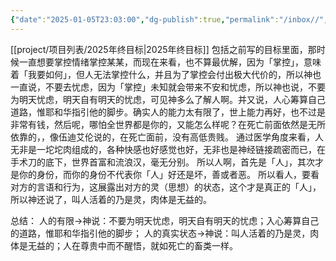 ```yaml
---
{"date":"2025-01-05T23:03:00","dg-publish":true,"permalink":"/inbox//","dgPassFrontmatter":true}
---
```


[[project/项目列表/2025年终目标\|2025年终目标]]
包括之前写的目标里面，那时候一直想要掌控情绪掌控某某，而现在来看，也不算最优解，因为「掌控」，意味着「我要如何」，但人无法掌控什么，并且为了掌控会付出极大代价的，所以神也一直说，不要去忧虑，因为「掌控」未知就会带来不安和忧虑，所以神也说，不要为明天忧虑，明天自有明天的忧虑，可见神多么了解人啊。并又说，人心筹算自己道路，惟耶和华指引他的脚步。确实人的能力太有限了，世上能力再好，也不过是非常有钱，然后呢，哪怕全世界都是你的，又能怎么样呢？在死亡前面依然是无所依靠的，，像伍迪艾伦说的，在死亡面前，没有高低贵贱。
通过医学角度来看，人无非是一坨坨肉组成的，各种快感也好感觉也好，无非也是神经链接疏密而已，在手术刀的底下，世界首富和流浪汉，毫无分别。
所以人啊，首先是「人」，其次才是你的身份，而你的身份不代表你「人」好还是坏，善或者恶。
所以看人，要看对方的言语和行为，这展露出对方的灵（思想）的状态，这个才是真正的「人」，所以神还说了，叫人活着的乃是灵，肉体是无益的。

总结：
人的有限→神说：不要为明天忧虑，明天自有明天的忧虑；入心筹算自己的道路，惟耶和华指引他的脚步；
人的真实状态→神说：叫人活着的乃是灵，肉体是无益的；人在尊贵中而不醒悟，就如死亡的畜类一样。
